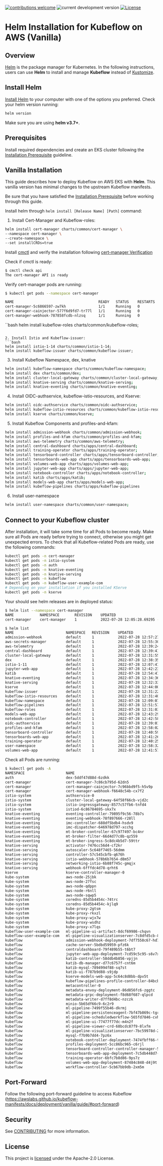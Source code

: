 [![contributions welcome](https://img.shields.io/badge/contributions-welcome-brightgreen.svg?style=flat)](https://github.com/awslabs/kubeflow-manifests/issues)
![current development version](https://img.shields.io/badge/Kubeflow-v1.5.1-green.svg?style=flat)
[![License](https://img.shields.io/badge/License-Apache_2.0-blue.svg)](./LICENSE)
# Helm Installation for Kubeflow on AWS (Vanilla)

## Overview
[Helm][] is the package manager for Kubernetes. In the following instructions, users can use **Helm** to install and manage **Kubeflow** instead of [Kustomize][].

## Install Helm
[Install Helm][] to your computer with one of the options you preferred. Check your helm version running:
```bash
helm version
```
Make sure you are using **helm v3.7+**.

## Prerequisites
Install required dependencies and create an EKS cluster following the [Installation Prerequisite][] guideline. 

## Vanilla Installation
This guide describes how to deploy Kubeflow on AWS EKS with **Helm**. This vanilla version has minimal changes to the upstream Kubeflow manifests.

Be sure that you have satisfied the [Installation Prerequisite][] before working through this guide.

Install helm through `helm install [Release Name] [Path]` command: 


1. Install Cert-Manager and Kubeflow-roles:

```bash
helm install cert-manager charts/common/cert-manager \
--namespace cert-manager \
--create-namespace \
--set installCRDs=true
```

Install [cmctl][] and verify the installation following [cert-manager Verification][]

Check if cmctl is ready:
```bash
$ cmctl check api
The cert-manager API is ready
```

Verify cert-manager pods are running:
```bash
$ kubectl get pods --namespace cert-manager

NAME                                       READY   STATUS    RESTARTS   AGE
cert-manager-5c6866597-zw7kh               1/1     Running   0          2m
cert-manager-cainjector-577f6d9fd7-tr77l   1/1     Running   0          2m
cert-manager-webhook-787858fcdb-nlzsq      1/1     Running   0          2m
```

``bash
helm install kubeflow-roles charts/common/kubeflow-roles;
```

2. Install Istio and Kubeflow-issuer:
```bash
helm install istio-1-14 charts/common/istio-1-14;
helm install kubeflow-issuer charts/common/kubeflow-issuer;

```

3. Install Kubeflow Namespace, dex, knative
```bash
helm install kubeflow-namespace charts/common/kubeflow-namespace;
helm install dex charts/common/dex;
helm install cluster-local-gateway charts/common/cluster-local-gateway;
helm install knative-serving charts/common/knative-serving;
helm install knative-eventing charts/common/knative-eventing;
```

4. Install OIDC-authservice, kubeflow-istio-resources, and Kserve:

```bash
helm install oidc-authservice charts/common/oidc-authservice;
helm install kubeflow-istio-resources charts/common/kubeflow-istio-resources;
helm install kserve charts/common/kserve;
```

5. Install Kubeflow Components and profiles-and-kfam:

```bash
helm install admission-webhook charts/common/admission-webhook;
helm install profiles-and-kfam charts/common/profiles-and-kfam;
helm install aws-telemetry charts/common/aws-telemetry;
helm install central-dashboard charts/apps/central-dashboard;
helm install training-operator charts/apps/training-operator;
helm install tensorboard-controller charts/apps/tensorboard-controller;
helm install tensorboards-web-app charts/apps/tensorboards-web-app;
helm install volumes-web-app charts/apps/volumes-web-app;
helm install jupyter-web-app charts/apps/jupyter-web-app;
helm install notebook-controller charts/apps/notebook-controller;
helm install katib charts/apps/katib;
helm install models-web-app charts/apps/models-web-app;
helm install kubeflow-pipelines charts/apps/kubeflow-pipelines
```

6. Install user-namespace
```bash
helm install user-namespace charts/common/user-namespace;
```

## Connect to your Kubeflow cluster 
After installation, it will take some time for all Pods to become ready. Make sure all Pods are ready before trying to connect, otherwise you might get unexpected errors. To check that all Kubeflow-related Pods are ready, use the following commands:

```bash
kubectl get pods -n cert-manager
kubectl get pods -n istio-system
kubectl get pods -n auth
kubectl get pods -n knative-eventing
kubectl get pods -n knative-serving
kubectl get pods -n kubeflow
kubectl get pods -n kubeflow-user-example-com
# Depending on your installation if you installed KServe
kubectl get pods -n kserve
```

Your should see helm releases are in deployed status:
```bash
$ helm list --namespace cert-manager
NAME        	NAMESPACE   	REVISION	UPDATED                            	STATUS  	CHART              	APP VERSION
cert-manager	cert-manager	1       	2022-07-28 12:05:28.69295 -0700 PDT	deployed	cert-manager-v1.5.0	v1.5.0     
```

```bash
$ helm list
NAME                    	NAMESPACE	REVISION	UPDATED                             	STATUS  	CHART                         	APP VERSION
admission-webhook       	default  	1       	2022-07-28 12:57:27.613949 -0700 PDT	deployed	admission-webhook-0.1.0       	1.16.0     
aws-secrets-manager     	default  	1       	2022-07-28 12:55:30.291808 -0700 PDT	deployed	aws-secrets-manager-0.1.0     	1.16.0     
aws-telemetry           	default  	1       	2022-07-28 12:39:24.261685 -0700 PDT	deployed	aws-telemetry-0.1.0           	1.16.0     
central-dashboard       	default  	1       	2022-07-28 12:39:41.64472 -0700 PDT 	deployed	central-dashboard-0.1.0       	1.16.0     
cluster-local-gateway   	default  	1       	2022-07-28 12:31:55.501454 -0700 PDT	deployed	cluster-local-gateway-0.1.0   	1.16.0     
dex                     	default  	1       	2022-07-28 12:38:35.15731 -0700 PDT 	deployed	dex-0.1.0                     	1.16.0     
istio-1-11              	default  	1       	2022-07-28 12:07:47.921271 -0700 PDT	deployed	istio-1-11-0.1.0              	1.16.0     
jupyter-web-app         	default  	1       	2022-07-28 12:42:23.163274 -0700 PDT	deployed	jupyter-web-app-0.1.0         	1.16.0     
katib                   	default  	1       	2022-07-28 12:54:47.810424 -0700 PDT	deployed	katib-0.1.0                   	1.16.0     
knative-eventing        	default  	1       	2022-07-28 12:34:36.922185 -0700 PDT	deployed	knative-eventing-0.1.0        	1.16.0     
knative-serving         	default  	1       	2022-07-28 12:32:33.226445 -0700 PDT	deployed	knative-serving-0.1.0         	1.16.0     
kserve                  	default  	1       	2022-07-28 12:44:00.152331 -0700 PDT	deployed	kserve-0.1.0                  	1.16.0     
kubeflow-issuer         	default  	1       	2022-07-28 12:31:22.068229 -0700 PDT	deployed	kubeflow-issuer-0.1.0         	1.16.0     
kubeflow-istio-resources	default  	1       	2022-07-28 12:31:40.286801 -0700 PDT	deployed	kubeflow-istio-resources-0.1.0	1.16.0     
kubeflow-namespace      	default  	1       	2022-07-28 12:09:07.416695 -0700 PDT	deployed	kubeflow-namespace-0.1.0      	1.16.0     
kubeflow-pipelines      	default  	1       	2022-07-28 12:51:57.293078 -0700 PDT	deployed	kubeflow-pipelines-0.1.0      	1.16.0     
kubeflow-roles          	default  	1       	2022-07-28 12:31:03.351416 -0700 PDT	deployed	kubeflow-roles-0.1.0          	1.16.0     
models-web-app          	default  	1       	2022-07-28 12:43:29.275867 -0700 PDT	deployed	models-web-app-0.1.0          	1.16.0     
notebook-controller     	default  	1       	2022-07-28 12:42:58.397411 -0700 PDT	deployed	notebook-controller-0.1.0     	1.16.0     
oidc-authservice        	default  	1       	2022-07-28 12:39:01.325914 -0700 PDT	deployed	oidc-authservice-0.1.0        	1.16.0     
profiles-and-kfam       	default  	1       	2022-07-28 12:58:02.22225 -0700 PDT 	deployed	profiles-and-kfam-0.1.0       	1.16.0     
tensorboard-controller  	default  	1       	2022-07-28 12:40:59.266969 -0700 PDT	deployed	tensorboard-controller-0.1.0  	1.16.0     
tensorboards-web-app    	default  	1       	2022-07-28 12:41:26.352725 -0700 PDT	deployed	tensorboards-web-app-0.1.0    	1.16.0     
training-operator       	default  	1       	2022-07-28 12:40:25.528385 -0700 PDT	deployed	training-operator-0.1.0       	1.16.0     
user-namespace          	default  	1       	2022-07-28 12:58:32.830817 -0700 PDT	deployed	user-namespace-0.1.0          	1.16.0     
volumes-web-app         	default  	1       	2022-07-28 12:41:57.884204 -0700 PDT	deployed	volumes-web-app-0.1.0         	1.16.0  
```

Check all Pods are running:

```bash
$ kubectl get pods -A
NAMESPACE                   NAME                                                         READY   STATUS    RESTARTS   AGE
auth                        dex-5ddf47d88d-6zdkk                                         1/1     Running   1          13h
cert-manager                cert-manager-7c86cb795d-62dn5                                1/1     Running   0          13h
cert-manager                cert-manager-cainjector-7c96bbd9f5-h5v9p                     1/1     Running   0          13h
cert-manager                cert-manager-webhook-f6648c54b-cx7f2                         1/1     Running   0          13h
istio-system                authservice-0                                                1/1     Running   0          13h
istio-system                cluster-local-gateway-64f58f66cb-vjd2c                       1/1     Running   0          12h
istio-system                istio-ingressgateway-8577c57fb6-tnfd4                        1/1     Running   0          13h
istio-system                istiod-6c86784695-skx7x                                      1/1     Running   0          13h
knative-eventing            eventing-controller-79895f9c56-78b7s                         1/1     Running   0          12h
knative-eventing            eventing-webhook-78f897666-r28ll                             1/1     Running   0          12h
knative-eventing            imc-controller-688df5bdb4-hsdv9                              1/1     Running   0          12h
knative-eventing            imc-dispatcher-646978d797-xcchg                              1/1     Running   0          12h
knative-eventing            mt-broker-controller-67c977497-bc4nr                         1/1     Running   0          12h
knative-eventing            mt-broker-filter-66d4d77c8b-qz559                            1/1     Running   0          12h
knative-eventing            mt-broker-ingress-5c8dc4b5d7-59ttr                           1/1     Running   0          12h
knative-serving             activator-7476cc56d4-cf2kr                                   2/2     Running   0          12h
knative-serving             autoscaler-5c648f7465-56dmm                                  2/2     Running   0          12h
knative-serving             controller-57c545cbfb-q676h                                  2/2     Running   0          12h
knative-serving             istio-webhook-578b6b7654-d8m57                               2/2     Running   0          12h
knative-serving             networking-istio-6b88f745c-gmqjx                             2/2     Running   0          12h
knative-serving             webhook-6fffdc4d78-qrht6                                     2/2     Running   0          12h
kserve                      kserve-controller-manager-0                                  2/2     Running   0          11h
kube-system                 aws-node-25jbk                                               1/1     Running   0          20h
kube-system                 aws-node-27fsc                                               1/1     Running   1          20h
kube-system                 aws-node-qdppn                                               1/1     Running   0          20h
kube-system                 aws-node-r6nll                                               1/1     Running   0          20h
kube-system                 aws-node-sqwp5                                               1/1     Running   0          20h
kube-system                 coredns-85d5b4454c-74trc                                     1/1     Running   0          20h
kube-system                 coredns-85d5b4454c-kjlq9                                     1/1     Running   0          20h
kube-system                 kube-proxy-2gtsm                                             1/1     Running   0          20h
kube-system                 kube-proxy-rkxzl                                             1/1     Running   0          20h
kube-system                 kube-proxy-wjx7w                                             1/1     Running   0          20h
kube-system                 kube-proxy-wsdhz                                             1/1     Running   0          20h
kube-system                 kube-proxy-x7lqs                                             1/1     Running   0          20h
kubeflow-user-example-com   ml-pipeline-ui-artifact-8dcf69986-chqvn                      2/2     Running   0          2m17s
kubeflow-user-example-com   ml-pipeline-visualizationserver-7c8dfd5cb-8hw5h              2/2     Running   0          2m17s
kubeflow                    admission-webhook-deployment-7df7558c67-hd7vh                1/1     Running   0          11h
kubeflow                    cache-server-5bdbd59959-pfz6k                                2/2     Running   0          12h
kubeflow                    centraldashboard-79f489b55-t6bt7                             2/2     Running   0          11h
kubeflow                    jupyter-web-app-deployment-7cd59c5c95-s6v7x                  1/1     Running   0          41m
kubeflow                    katib-controller-58ddb4b856-vpjjn                            1/1     Running   0          11h
kubeflow                    katib-db-manager-d77c6757f-cnt6m                             1/1     Running   0          11h
kubeflow                    katib-mysql-7894994f88-sq7st                                 1/1     Running   0          11h
kubeflow                    katib-ui-f787b9d88-s9jdp                                     1/1     Running   0          11h
kubeflow                    kserve-models-web-app-5c64c8d8bb-dpv5t                       2/2     Running   0          11h
kubeflow                    kubeflow-pipelines-profile-controller-84bcbdb899-tst5c       1/1     Running   0          12h
kubeflow                    metacontroller-0                                             1/1     Running   0          12h
kubeflow                    metadata-envoy-deployment-86d856fc6-zggtc                    1/1     Running   0          12h
kubeflow                    metadata-grpc-deployment-f8d68f687-qlpcd                     2/2     Running   3          12h
kubeflow                    metadata-writer-d7ff8d4bc-nzczk                              2/2     Running   0          12h
kubeflow                    minio-5b65df66c9-6c2r9                                       2/2     Running   0          12h
kubeflow                    ml-pipeline-7499f55b46-dkrmj                                 2/2     Running   1          12h
kubeflow                    ml-pipeline-persistenceagent-7bf47b869c-tgrbm                2/2     Running   0          12h
kubeflow                    ml-pipeline-scheduledworkflow-565fd7846-cvhvm                2/2     Running   0          12h
kubeflow                    ml-pipeline-ui-77477f77dc-m4n2f                              2/2     Running   0          12h
kubeflow                    ml-pipeline-viewer-crd-68bcdc87f9-8lxfm                      2/2     Running   1          12h
kubeflow                    ml-pipeline-visualizationserver-7bc59978d-28k9z              2/2     Running   0          12h
kubeflow                    mysql-f7b9b7dd4-7pz6x                                        2/2     Running   0          12h
kubeflow                    notebook-controller-deployment-7474fbff66-tnv4d              2/2     Running   1          43m
kubeflow                    profiles-deployment-5cc86bc965-c6rjl                         3/3     Running   1          39m
kubeflow                    tensorboard-controller-controller-manager-5cbddb7fb5-bsstp   3/3     Running   1          34m
kubeflow                    tensorboards-web-app-deployment-7c5db448d7-p46vn             1/1     Running   0          33m
kubeflow                    training-operator-6bfc7b8d86-9ps7z                           1/1     Running   0          11m
kubeflow                    volumes-web-app-deployment-87484c848-d4j9t                   1/1     Running   0          37m
kubeflow                    workflow-controller-5cb67bb9db-2xm5m                         2/2     Running   1          12h
```




## Port-Forward
Follow the following port-forward guideline to access Kubeflow (https://awslabs.github.io/kubeflow-manifests/docs/deployment/vanilla/guide/#port-forward)


## Security

See [CONTRIBUTING](CONTRIBUTING.md#security-issue-notifications) for more information.

## License

This project is [licensed](LICENSE) under the Apache-2.0 License.


[Helm]: https://helm.sh/
[Kustomize]: https://kustomize.io/
[Install Helm]: https://helm.sh/docs/intro/install/
[Installation Prerequisite]: https://awslabs.github.io/kubeflow-manifests/docs/deployment/prerequisites/
[cert-manager Verification]: https://cert-manager.io/docs/installation/verify/#check-cert-manager-api
[cmctl]: https://cert-manager.io/docs/usage/cmctl/#installation
